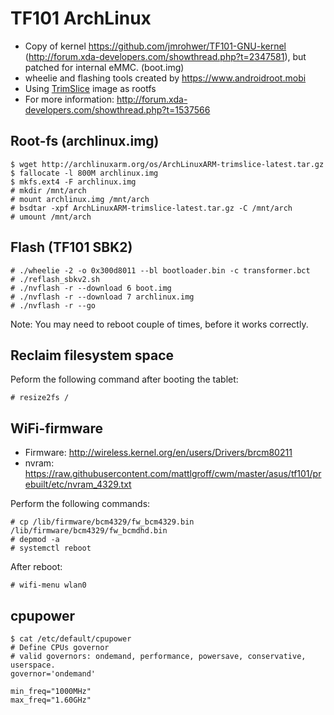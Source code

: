 TF101 ArchLinux
==================

* Copy of kernel https://github.com/jmrohwer/TF101-GNU-kernel (http://forum.xda-developers.com/showthread.php?t=2347581), but patched for internal eMMC. (boot.img)
* wheelie and flashing tools created by https://www.androidroot.mobi
* Using [TrimSlice](http://archlinuxarm.org/platforms/armv7/nvidia/trimslice) image as rootfs
* For more information: http://forum.xda-developers.com/showthread.php?t=1537566

Root-fs (archlinux.img)
-----------

    $ wget http://archlinuxarm.org/os/ArchLinuxARM-trimslice-latest.tar.gz
    $ fallocate -l 800M archlinux.img
    $ mkfs.ext4 -F archlinux.img
    # mkdir /mnt/arch
    # mount archlinux.img /mnt/arch
    # bsdtar -xpf ArchLinuxARM-trimslice-latest.tar.gz -C /mnt/arch
    # umount /mnt/arch

Flash (TF101 SBK2)
-----------

    # ./wheelie -2 -o 0x300d8011 --bl bootloader.bin -c transformer.bct
    # ./reflash_sbkv2.sh
    # ./nvflash -r --download 6 boot.img
    # ./nvflash -r --download 7 archlinux.img
    # ./nvflash -r --go

Note: You may need to reboot couple of times, before it works correctly.

Reclaim filesystem space
-----------
Peform the following command after booting the tablet:

    # resize2fs /

WiFi-firmware
-----------
* Firmware: http://wireless.kernel.org/en/users/Drivers/brcm80211
* nvram: https://raw.githubusercontent.com/mattlgroff/cwm/master/asus/tf101/prebuilt/etc/nvram_4329.txt

Perform the following commands:

    # cp /lib/firmware/bcm4329/fw_bcm4329.bin /lib/firmware/bcm4329/fw_bcmdhd.bin
    # depmod -a
    # systemctl reboot
    
After reboot:

    # wifi-menu wlan0
    
cpupower
-----------

    $ cat /etc/default/cpupower
    # Define CPUs governor
    # valid governors: ondemand, performance, powersave, conservative, userspace.
    governor='ondemand'

    min_freq="1000MHz"
    max_freq="1.60GHz"
